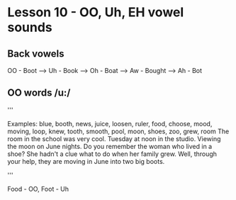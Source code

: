 # Lesson 10 - OO, Uh, EH vowel sounds

## Back vowels

OO - Boot --> Uh - Book --> Oh - Boat --> Aw - Bought --> Ah - Bot

## OO words /u:/

'''

  Examples: 
    blue, booth, news, juice, loosen, ruler, food, choose, mood, moving, loop, knew, tooth, smooth, pool, moon, shoes, zoo, grew, room
    The room in the school was very cool.
    Tuesday at noon in the studio.
    Viewing the moon on June nights.
    Do you remember the woman who lived in a shoe?
    She hadn't a clue what to do when her family grew.
    Well, through your help, they are moving in June into two big boots.
    
'''

Food - OO, Foot - Uh

